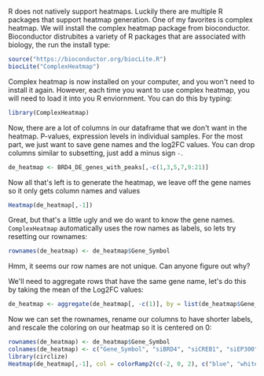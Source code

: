 R does not natively support heatmaps. Luckily there are multiple R packages that support heatmap generation. One of my favorites is complex heatmap.
We will install the complex heatmap package from bioconductor. Bioconductor distrubites a variety of R packages that are associated with biology, the run the install type:
```r
source("https://bioconductor.org/biocLite.R")
biocLite("ComplexHeatmap")
```
Complex heatmap is now installed on your computer, and you won't need to install it again. However, each time you want to use complex heatmap, you will need to load it into you R enviornment. You can do this by typing:
```r
library(ComplexHeatmap)
```

Now, there are a lot of columns in our dataframe that we don't want in the heatmap. P-values, expression levels in individual samples. For the most part, we just want to save gene names and the log2FC values. You can drop columns similar to subsetting, just add a minus sign `-`.
```r
de_heatmap <- BRD4_DE_genes_with_peaks[,-c(1,3,5,7,9:21)]
```
Now all that's left is to generate the heatmap, we leave off the gene names so it only gets column names and values

```r
Heatmap(de_heatmap[,-1])
```

Great, but that's a little ugly and we do want to know the gene names. `ComplexHeatmap` automatically uses the row names as labels, so lets try resetting our rownames:
```r
rownames(de_heatmap) <- de_heatmap$Gene_Symbol
```
Hmm, it seems our row names are not unique. Can anyone figure out why?

We'll need to aggregate rows that have the same gene name, let's do this by taking the mean of the Log2FC values:
```r
de_heatmap <- aggregate(de_heatmap[, -c(1)], by = list(de_heatmap$Gene_Symbol), mean, na.rm = TRUE)
```

Now we can set the rownames, rename our columns to have shorter labels, and rescale the coloring on our heatmap so it is centered on 0:

```r
rownames(de_heatmap) <- de_heatmap$Gene_Symbol
colnames(de_heatmap) <- c("Gene_Symbol", "siBRD4", "siCREB1", "siEP300")
library(circlize)
Heatmap(de_heatmap[,-1], col = colorRamp2(c(-2, 0, 2), c("blue", "white", "red")))
```

